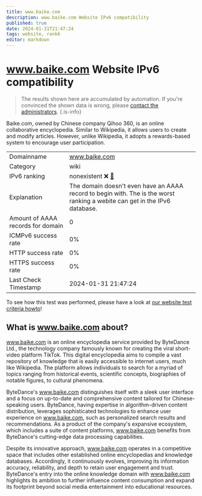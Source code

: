 ```yaml
---
title: www.baike.com
description: www.baike.com Website IPv6 compatibility
published: true
date: 2024-01-31T21:47:24
tags: website, rank6
editor: markdown
---
```


# www.baike.com Website IPv6 compatibility

> The results shown here are accumulated by automation. If you're convinced the shown data is wrong, please [contact the administrators](/howto/chat). 
{.is-info}

Baike.com, owned by Chinese company Qihoo 360, is an online collaborative encyclopedia. Similar to Wikipedia, it allows users to create and modify articles. However, unlike Wikipedia, it adopts a rewards-based system to encourage user participation.


|   |   |
| - | - |
| Domainname | www.baike.com
| Category | wiki |
| IPv6 ranking | nonexistent :x: [🔗](/howto/ranking) |
| Explanation | The domain doesn't even have an AAAA record to begin with. The is the worst ranking a webite can get in the IPv6 database. |
| Amount of AAAA records for domain | 0 |
| ICMPv6 success rate | 0%|
| HTTP success rate | 0% |
| HTTPS success rate | 0% |
| Last Check Timestamp | 2024-01-31 21:47:24 |

To see how this test was performed, please have a look at [our website test criteria howto](/howto/testcriteria/website)!


## What is www.baike.com about?
www.baike.com is an online encyclopedia service provided by ByteDance Ltd., the technology company famously known for creating the viral short-video platform TikTok. This digital encyclopedia aims to compile a vast repository of knowledge that is easily accessible to internet users, much like Wikipedia. The platform allows individuals to search for a myriad of topics ranging from historical events, scientific concepts, biographies of notable figures, to cultural phenomena.

ByteDance's www.baike.com distinguishes itself with a sleek user interface and a focus on up-to-date and comprehensive content tailored for Chinese-speaking users. ByteDance, having expertise in algorithm-driven content distribution, leverages sophisticated technologies to enhance user experience on www.baike.com, such as personalized search results and recommendations. As a product of the company's expansive ecosystem, which includes a suite of content platforms, www.baike.com benefits from ByteDance's cutting-edge data processing capabilities.

Despite its innovative approach, www.baike.com operates in a competitive space that includes other established online encyclopedias and knowledge databases. Accordingly, it continuously evolves, improving its information accuracy, reliability, and depth to retain user engagement and trust. ByteDance's entry into the online knowledge domain with www.baike.com highlights its ambition to further influence content consumption and expand its footprint beyond social media entertainment into educational resources.


